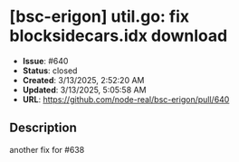 # [bsc-erigon] util.go: fix blocksidecars.idx download

- **Issue**: #640
- **Status**: closed
- **Created**: 3/13/2025, 2:52:20 AM
- **Updated**: 3/13/2025, 5:05:58 AM
- **URL**: https://github.com/node-real/bsc-erigon/pull/640

## Description

another fix for #638 